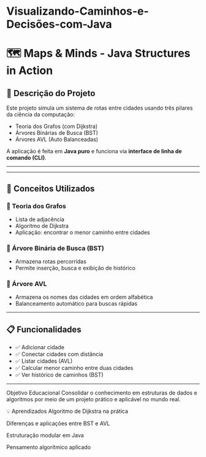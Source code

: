 # Visualizando-Caminhos-e-Decisões-com-Java
# 🗺️ Maps & Minds - Java Structures in Action

## 🚀 Descrição do Projeto

Este projeto simula um sistema de rotas entre cidades usando três pilares da ciência da computação:

- Teoria dos Grafos (com Dijkstra)
- Árvores Binárias de Busca (BST)
- Árvores AVL (Auto Balanceadas)

A aplicação é feita em **Java puro** e funciona via **interface de linha de comando (CLI)**.

---

---

## 🧠 Conceitos Utilizados

### 📌 Teoria dos Grafos
- Lista de adjacência
- Algoritmo de Dijkstra
- Aplicação: encontrar o menor caminho entre cidades

### 🌳 Árvore Binária de Busca (BST)
- Armazena rotas percorridas
- Permite inserção, busca e exibição de histórico

### 🌲 Árvore AVL
- Armazena os nomes das cidades em ordem alfabética
- Balanceamento automático para buscas rápidas

---

## 📋 Funcionalidades

- ✅ Adicionar cidade
- ✅ Conectar cidades com distância
- ✅ Listar cidades (AVL)
- ✅ Calcular menor caminho entre duas cidades
- ✅ Ver histórico de caminhos (BST)

---
Objetivo Educacional
Consolidar o conhecimento em estruturas de dados e algoritmos por meio de um projeto prático e aplicável no mundo real.

💡 Aprendizados
Algoritmo de Dijkstra na prática

Diferenças e aplicações entre BST e AVL

Estruturação modular em Java

Pensamento algorítmico aplicado



